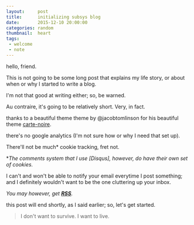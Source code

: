 ```yaml
---
layout:     post
title:      initializing subsys blog
date:       2015-12-10 20:00:00
categories: random
thumbnail:  heart
tags:
 - welcome
 - note
---
```


hello, friend.

This is not going to be some long post that explains my life story, or about
when or why I started to write a blog.

I'm not that good at writing either; so, be warned.

Au contraire, it's going to be relatively short. Very, in fact.

thanks to a beautiful theme theme by @jacobtomlinson for his beautiful theme
[carte-noire][1].

there's no google analytics (I'm not sure how or why I need that set up).

There'll not be much* cookie tracking, fret not.

*_The comments system that I use [Disqus], however, do have their own set of cookies._

I can't and won't be able to notify your email everytime I post something; and
I definitely wouldn't want to be the one cluttering up your inbox.

_You may however, get [__RSS__][3]._

this post will end shortly, as I said earlier; so, let's get started.

> I don't want to survive. I want to live.

<!--
The world is a dangerous place, Elliott, not because of those who do evil, but because of those who look on and do nothing.
-- Mr. Robot
-->

[1]:https://github.com/jacobtomlinson/carte-noire
[2]:https://disqus.com/
[3]:http://thewisenerd.github.io/feed.xml